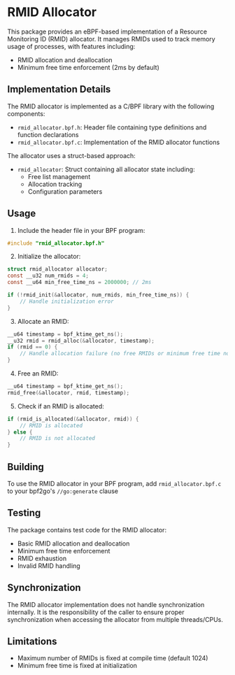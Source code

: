 # RMID Allocator

This package provides an eBPF-based implementation of a Resource Monitoring ID (RMID) allocator. It manages RMIDs used to track memory usage of processes, with features including:

- RMID allocation and deallocation
- Minimum free time enforcement (2ms by default)

## Implementation Details

The RMID allocator is implemented as a C/BPF library with the following components:

- `rmid_allocator.bpf.h`: Header file containing type definitions and function declarations
- `rmid_allocator.bpf.c`: Implementation of the RMID allocator functions

The allocator uses a struct-based approach:
- `rmid_allocator`: Struct containing all allocator state including:
  - Free list management
  - Allocation tracking
  - Configuration parameters

## Usage

1. Include the header file in your BPF program:

```c
#include "rmid_allocator.bpf.h"
```

2. Initialize the allocator:

```c
struct rmid_allocator allocator;
const __u32 num_rmids = 4;
const __u64 min_free_time_ns = 2000000; // 2ms

if (!rmid_init(&allocator, num_rmids, min_free_time_ns)) {
    // Handle initialization error
}
```

3. Allocate an RMID:

```c
__u64 timestamp = bpf_ktime_get_ns();
__u32 rmid = rmid_alloc(&allocator, timestamp);
if (rmid == 0) {
    // Handle allocation failure (no free RMIDs or minimum free time not met)
}
```

4. Free an RMID:

```c
__u64 timestamp = bpf_ktime_get_ns();
rmid_free(&allocator, rmid, timestamp);
```

5. Check if an RMID is allocated:

```c
if (rmid_is_allocated(&allocator, rmid)) {
    // RMID is allocated
} else {
    // RMID is not allocated
}
```

## Building

To use the RMID allocator in your BPF program, add `rmid_allocator.bpf.c` to your bpf2go's `//go:generate` clause

## Testing

The package contains test code for the RMID allocator:

- Basic RMID allocation and deallocation
- Minimum free time enforcement
- RMID exhaustion
- Invalid RMID handling

## Synchronization

The RMID allocator implementation does not handle synchronization internally. It is the responsibility of the caller to ensure proper synchronization when accessing the allocator from multiple threads/CPUs.

## Limitations

- Maximum number of RMIDs is fixed at compile time (default 1024)
- Minimum free time is fixed at initialization 